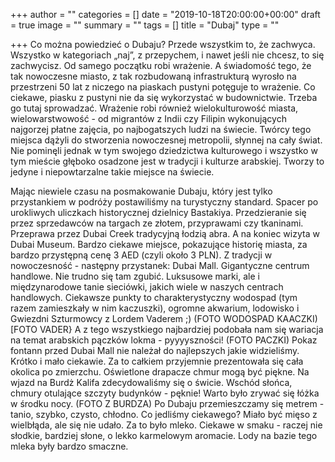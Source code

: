 +++
author = ""
categories = []
date = "2019-10-18T20:00:00+00:00"
draft = true
image = ""
summary = ""
tags = []
title = "Dubaj"
type = ""

+++
Co można powiedzieć o Dubaju? Przede wszystkim to, że zachwyca. Wszystko w kategoriach „naj”, z przepychem, i nawet jeśli nie chcesz, to się zachwycisz. Od samego początku robi wrażenie. A świadomość tego, że tak nowoczesne miasto, z tak rozbudowaną infrastrukturą wyrosło na przestrzeni 50 lat z niczego na piaskach pustyni potęguje to wrażenie. Co ciekawe, piasku z pustyni nie da się wykorzystać w budownictwie. Trzeba go tutaj sprowadzać. Wrażenie robi również wielokulturowość miasta, wielowarstwowość - od migrantów z Indii czy Filipin wykonujących najgorzej płatne zajęcia, po najbogatszych ludzi na świecie. Twórcy tego miejsca dążyli do stworzenia nowoczesnej metropolii, słynnej na cały świat. Nie pominęli jednak w tym swojego dziedzictwa kulturowego i wszystko w tym mieście głęboko osadzone jest w tradycji i kulturze arabskiej. Tworzy to jedyne i niepowtarzalne takie miejsce na świecie. 

Mając niewiele czasu na posmakowanie Dubaju, który jest tylko przystankiem w podróży postawiliśmy na turystyczny standard. Spacer po urokliwych uliczkach historycznej dzielnicy Bastakiya. Przedzieranie się przez sprzedawców na targach ze złotem, przyprawami czy tkaninami. Przeprawa przez Dubai Creek tradycyjną łodzią abra. A na koniec wizyta w Dubai Museum. Bardzo ciekawe miejsce, pokazujące historię miasta, za bardzo przystępną cenę 3 AED (czyli około 3 PLN). Z tradycji w nowoczesność - następny przystanek: Dubai Mall. Gigantyczne centrum handlowe. Nie trudno się tam zgubić. Luksusowe marki, ale i międzynarodowe tanie sieciówki, jakich wiele w naszych centrach handlowych. Ciekawsze punkty to charakterystyczny wodospad (tym razem zamieszkały w nim kaczuszki), ogromne akwarium, lodowisko i Gwiezdni Szturmowcy z Lordem Vaderem ;) (FOTO WODOSPAD KAACZKI) \[FOTO VADER}  A z tego wszystkiego najbardziej podobała nam się wariacja na temat arabskich pączków lokma - pyyyyszności! (FOTO PACZKI) Pokaz fontann przed Dubai Mall nie należał do najlepszych jakie widzieliśmy. Krótko i mało ciekawie. Za to całkiem przyjemnie prezentowała się cała okolica po zmierzchu. Oświetlone drapacze chmur mogą być piękne. Na wjazd na Burdż Kalifa zdecydowaliśmy się o świcie. Wschód słońca, chmury otulające szczyty budynków - pęknie! Warto było zrywać się łóżka w środku nocy. (FOTO Z BURDZA) Po Dubaju przemieszczamy się metrem - tanio, szybko, czysto, chłodno. Co jedliśmy ciekawego? Miało być mięso z wielbłąda, ale się nie udało. Za to było mleko. Ciekawe w smaku - raczej nie słodkie, bardziej słone, o lekko karmelowym aromacie. Lody na bazie tego mleka były bardzo smaczne. 